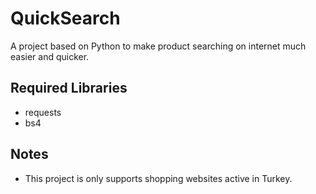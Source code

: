 # QuickSearch
A project based on Python to make product searching on internet much easier and quicker.

## Required Libraries
- requests
- bs4

## Notes
- This project is only supports shopping websites active in Turkey.
